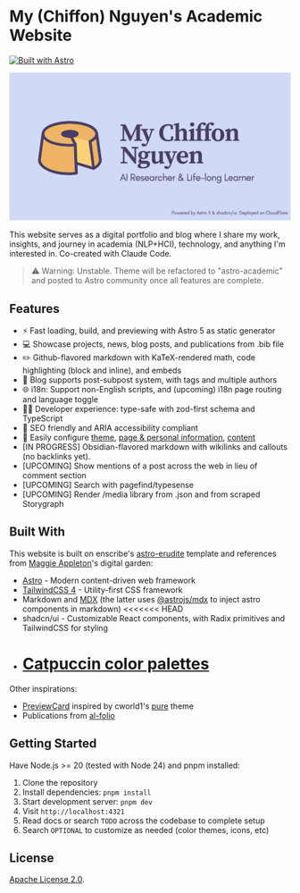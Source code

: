 # My (Chiffon) Nguyen's Academic Website

[![Built with Astro](https://astro.badg.es/v2/built-with-astro/tiny.svg)](https://astro.build)

![](public/img/social-preview.png)

This website serves as a digital portfolio and blog where I share my work, insights, and journey in academia (NLP+HCI), technology, and anything I'm interested in. Co-created with Claude Code.

> ⚠️ Warning: Unstable. Theme will be refactored to "astro-academic" and posted to Astro community once all features are complete.

## Features

- ⚡ Fast loading, build, and previewing with Astro 5 as static generator
- 💻 Showcase projects, news, blog posts, and publications from .bib file
- ✏️ Github-flavored markdown with KaTeX-rendered math, code highlighting (block and inline), and embeds
- 📝 Blog supports post-subpost system, with tags and multiple authors
- 🌐 i18n: Support non-English scripts, and (upcoming) i18n page routing and language toggle
- 👩‍💻 Developer experience: type-safe with zod-first schema and TypeScript
- 🔎 SEO friendly and ARIA accessibility compliant
- 🔧 Easily configure [theme](src/styles/global.css), [page & personal information](src/config.ts), [content](src/content)
- [IN PROGRESS] Obsidian-flavored markdown with wikilinks and callouts (no backlinks yet).
- [UPCOMING] Show mentions of a post across the web in lieu of comment section
- [UPCOMING] Search with pagefind/typesense
- [UPCOMING] Render /media library from .json and from scraped Storygraph

## Built With

This website is built on enscribe's [astro-erudite](https://github.com/jktrn/astro-erudite) template and references from [Maggie Appleton](https://github.com/MaggieAppleton/maggieappleton.com-V3)'s digital garden:

- [Astro](https://astro.build/) - Modern content-driven web framework
- [TailwindCSS 4](https://tailwindcss.com/) - Utility-first CSS framework
- Markdown and [MDX](https://mdxjs.com/) (the latter uses [@astrojs/mdx](https://docs.astro.build/en/guides/integrations-guide/mdx/) to inject astro components in markdown) <<<<<<< HEAD
- shadcn/ui - Customizable React components, with Radix primitives and TailwindCSS for styling
- # [Catpuccin color palettes](https://catppuccin.com/palette/)

Other inspirations:

- [PreviewCard](src/components/blog/PreviewCard.astro) inspired by cworld1's [pure](https://astro-pure.js.org/) theme
- Publications from [al-folio](https://github.com/alshedivat/al-folio)

## Getting Started

Have Node.js >= 20 (tested with Node 24) and pnpm installed:

1. Clone the repository
2. Install dependencies: `pnpm install`
3. Start development server: `pnpm dev`
4. Visit `http://localhost:4321`
5. Read docs or search `TODO` across the codebase to complete setup
6. Search `OPTIONAL` to customize as needed (color themes, icons, etc)

## License

[Apache License 2.0](LICENSE).
